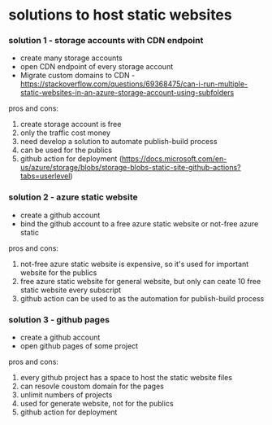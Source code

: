 # solutions to host static websites

### solution 1 - storage accounts with CDN endpoint
- create many storage accounts 
- open CDN endpoint of every storage account
- Migrate custom domains to CDN - https://stackoverflow.com/questions/69368475/can-i-run-multiple-static-websites-in-an-azure-storage-account-using-subfolders

pros and cons:
1. create storage account is free
2. only the traffic cost money
3. need develop a solution to automate publish-build process
4. can be used for the publics
5. github action for deployment (https://docs.microsoft.com/en-us/azure/storage/blobs/storage-blobs-static-site-github-actions?tabs=userlevel)


### solution 2 - azure static website
- create a github account
- bind the github account to a free azure static website or not-free azure static

pros and cons:
1. not-free azure static website is expensive, so it's used for important website for the publics
2. free azure static website for general website, but only can ceate 10 free static website every subscript
3. github action can be used to as the automation for publish-build process

### solution 3 - github pages
- create a github account
- open github pages of some project

pros and cons:
1. every github project has a space to host the static website files
2. can resovle coustom domain for the pages
3. unlimit numbers of projects
4. used for generate website, not for the publics
5. github action for deployment